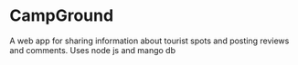 # CampGround
A web app for sharing information about tourist spots and posting reviews and comments. Uses node js and mango db
